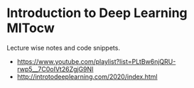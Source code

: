 # Introduction to Deep Learning MITocw

Lecture wise notes and code snippets.

- https://www.youtube.com/playlist?list=PLtBw6njQRU-rwp5__7C0oIVt26ZgjG9NI
- http://introtodeeplearning.com/2020/index.html

